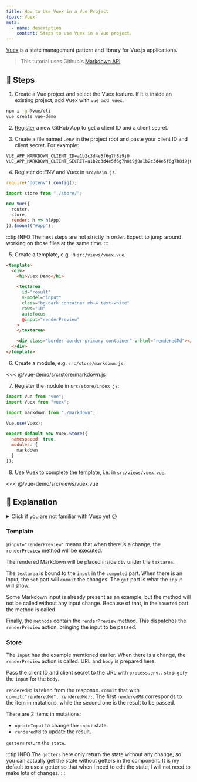```yaml
---
title: How to Use Vuex in a Vue Project
topic: Vuex
meta:
  - name: description
    content: Steps to use Vuex in a Vue project.
---
```


[Vuex](https://github.com/vuejs/vuex) is a state management pattern and library for Vue.js applications.

> This tutorial uses Github's [Markdown API](https://developer.github.com/v3/markdown/).

## :footprints: Steps

1. Create a Vue project and select the Vuex feature. If it is inside an existing project, add Vuex with `vue add vuex`.

```bash
npm i -g @vue/cli
vue create vue-demo
```

2. [Register](https://github.com/settings/apps/new) a new GitHub App to get a client ID and a client secret.

3. Create a file named `.env` in the project root and paste your client ID and client secret. For example:

```env
VUE_APP_MARKDOWN_CLIENT_ID=a1b2c3d4e5f6g7h8i9j0
VUE_APP_MARKDOWN_CLIENT_SECRET=a1b2c3d4e5f6g7h8i9j0a1b2c3d4e5f6g7h8i9j0
```

4. Register dotENV and Vuex in `src/main.js`.

```js
require("dotenv").config();

import store from "./store/";

new Vue({
  router,
  store,
  render: h => h(App)
}).$mount("#app");
```

:::tip INFO
The next steps are not strictly in order. Expect to jump around working on those files at the same time.
:::

5. Create a template, e.g. in `src/views/vuex.vue`.

```html
<template>
  <div>
    <h1>Vuex Demo</h1>

    <textarea
      id="result"
      v-model="input"
      class="bg-dark container mb-4 text-white"
      rows="10"
      autofocus
      @input="renderPreview"
    >
    </textarea>

    <div class="border border-primary container" v-html="renderedMd"></div>
  </div>
</template>
```

6. Create a module, e.g. `src/store/markdown.js`.

<<< @/vue-demo/src/store/markdown.js

7. Register the module in `src/store/index.js`:

```js
import Vue from "vue";
import Vuex from "vuex";

import markdown from "./markdown";

Vue.use(Vuex);

export default new Vuex.Store({
  namespaced: true,
  modules: {
    markdown
  }
});
```

8. Use Vuex to complete the template, i.e. in `src/views/vuex.vue`.

<<< @/vue-demo/src/views/vuex.vue

## :book: Explanation

<details>
  <summary>Click if you are not familiar with Vuex yet 😕</summary>

In simple words, [Vuex](https://vuex.vuejs.org/) is something we can use to manage state in our Vue project. **Store** is the container. This store consists of 4 parts:

- [state](https://vuex.vuejs.org/guide/state.html)
- [actions](https://vuex.vuejs.org/guide/actions.html)
- [mutations](https://vuex.vuejs.org/guide/mutations.html)
- [getters](https://vuex.vuejs.org/guide/getters.html)

Our Vue component `render` the initial **state**. Then, when we want to change it, perhaps after a button click, the component calls an action with `dispatch`. Vuex **actions** contains the actions we can use.

The called action does something, for example, make an API call. That action results in something we can change the state with. So at the end of the action, we `commit` that result. Vuex **mutations** contains the changes or mutations we can make.

When the change is already committed, the mutations `mutate` the state. Our component can access the state using **getters**. Getters are like the final processor of your state, so your component can get a ready to use state.

The component can also access the state without getters. It is OK to omit the getter if there is no need to process the state.

Finally, the component will re-render. That is it.

</details>

### Template

`@input="renderPreview"` means that when there is a change, the `renderPreview` method will be executed.

The rendered Markdown will be placed inside `div` under the `textarea`.

The `textarea` is bound to the `input` in the `computed` part. When there is an input, the `set` part will `commit` the changes. The `get` part is what the `input` will show.

Some Markdown input is already present as an example, but the method will not be called without any input change. Because of that, in the `mounted` part the method is called.

Finally, the `methods` contain the `renderPreview` method. This dispatches the `renderPreview` action, bringing the input to be passed.

### Store

The `input` has the example mentioned earlier. When there is a change, the `renderPreview` action is called. URL and `body` is prepared here.

Pass the client ID and client secret to the URL with `process.env.`. `stringify` the `input` for the `body`.

`renderedMd` is taken from the response. `commit` that with `commit("renderedMd", renderedMd);`. The first `renderedMd` corresponds to the item in mutations, while the second one is the result to be passed.

There are 2 items in mutations:

- `updateInput` to change the `input` state.
- `renderedMd` to update the result.

`getters` return the `state`.

:::tip INFO
The `getters` here only return the state without any change, so you can actually get the state without getters in the component. It is my default to use a getter so that when I need to edit the state, I will not need to make lots of changes.
:::
